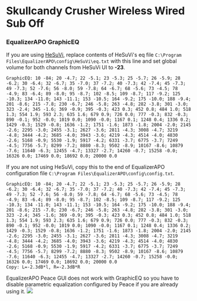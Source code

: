 # Skullcandy Crusher Wireless Wired Sub Off
### EqualizerAPO GraphicEQ
If you are using [HeSuVi](https://sourceforge.net/projects/hesuvi/), replace contents of HeSuVi's eq file `C:\Program Files\EqualizerAPO\config\HeSuVi\eq.txt` with this line and set global volume for both channels from HeSuVi UI to **-23**.
```
GraphicEQ: 10 -84; 20 -4.7; 22 -5.1; 23 -5.3; 25 -5.7; 26 -5.9; 28 -6.2; 30 -6.4; 32 -6.7; 35 -7.0; 37 -7.2; 40 -7.3; 42 -7.4; 45 -7.3; 49 -7.3; 52 -7.6; 56 -8.0; 59 -7.8; 64 -6.7; 68 -5.6; 73 -4.5; 78 -4.9; 83 -6.4; 89 -8.0; 95 -8.7; 102 -8.5; 109 -8.7; 117 -9.2; 125 -10.3; 134 -11.0; 143 -11.1; 153 -10.5; 164 -9.2; 175 -10.0; 188 -9.4; 201 -8.6; 215 -7.8; 230 -6.7; 246 -5.8; 263 -4.8; 282 -3.8; 301 -3.0; 323 -2.4; 345 -1.6; 369 -0.9; 395 -0.3; 423 0.3; 452 0.8; 484 1.0; 518 1.3; 554 1.9; 593 2.3; 635 1.6; 679 0.9; 726 0.0; 777 -0.3; 832 -0.3; 890 -0.1; 952 -0.0; 1019 0.0; 1090 -0.0; 1167 0.1; 1248 0.4; 1336 0.2; 1429 -0.3; 1529 -0.8; 1636 -1.2; 1751 -1.6; 1873 -1.8; 2004 -2.0; 2145 -2.6; 2295 -3.0; 2455 -3.1; 2627 -3.6; 2811 -4.3; 3008 -4.7; 3219 -4.8; 3444 -4.2; 3685 -4.0; 3943 -3.6; 4219 -4.3; 4514 -4.0; 4830 -2.6; 5168 -0.9; 5530 -1.9; 5917 -4.2; 6331 -3.7; 6775 -3.7; 7249 -4.5; 7756 -5.7; 8299 -7.2; 8880 -8.3; 9502 -8.9; 10167 -8.6; 10879 -7.6; 11640 -6.3; 12455 -4.7; 13327 -2.7; 14260 -0.7; 15258 -0.0; 16326 0.0; 17469 0.0; 18692 0.0; 20000 0.0
```
If you are not using HeSuVi, copy this to the end of EqualizerAPO configuration file `C:\Program Files\EqualizerAPO\config\config.txt`.
```
GraphicEQ: 10 -84; 20 -4.7; 22 -5.1; 23 -5.3; 25 -5.7; 26 -5.9; 28 -6.2; 30 -6.4; 32 -6.7; 35 -7.0; 37 -7.2; 40 -7.3; 42 -7.4; 45 -7.3; 49 -7.3; 52 -7.6; 56 -8.0; 59 -7.8; 64 -6.7; 68 -5.6; 73 -4.5; 78 -4.9; 83 -6.4; 89 -8.0; 95 -8.7; 102 -8.5; 109 -8.7; 117 -9.2; 125 -10.3; 134 -11.0; 143 -11.1; 153 -10.5; 164 -9.2; 175 -10.0; 188 -9.4; 201 -8.6; 215 -7.8; 230 -6.7; 246 -5.8; 263 -4.8; 282 -3.8; 301 -3.0; 323 -2.4; 345 -1.6; 369 -0.9; 395 -0.3; 423 0.3; 452 0.8; 484 1.0; 518 1.3; 554 1.9; 593 2.3; 635 1.6; 679 0.9; 726 0.0; 777 -0.3; 832 -0.3; 890 -0.1; 952 -0.0; 1019 0.0; 1090 -0.0; 1167 0.1; 1248 0.4; 1336 0.2; 1429 -0.3; 1529 -0.8; 1636 -1.2; 1751 -1.6; 1873 -1.8; 2004 -2.0; 2145 -2.6; 2295 -3.0; 2455 -3.1; 2627 -3.6; 2811 -4.3; 3008 -4.7; 3219 -4.8; 3444 -4.2; 3685 -4.0; 3943 -3.6; 4219 -4.3; 4514 -4.0; 4830 -2.6; 5168 -0.9; 5530 -1.9; 5917 -4.2; 6331 -3.7; 6775 -3.7; 7249 -4.5; 7756 -5.7; 8299 -7.2; 8880 -8.3; 9502 -8.9; 10167 -8.6; 10879 -7.6; 11640 -6.3; 12455 -4.7; 13327 -2.7; 14260 -0.7; 15258 -0.0; 16326 0.0; 17469 0.0; 18692 0.0; 20000 0.0
Copy: L=-2.3dB*l, R=-2.3dB*R
```
EqualizerAPO Peace GUI does not work with GraphicEQ so you have to disable parametric equalization configured by Peace if you are already using it.
![](https://raw.githubusercontent.com/jaakkopasanen/AutoEq/master/results/SBAF-Serious/innerfidelity/onear/Skullcandy%20Crusher%20Wireless%20Wired%20Sub%20Off/Skullcandy%20Crusher%20Wireless%20Wired%20Sub%20Off.png)
